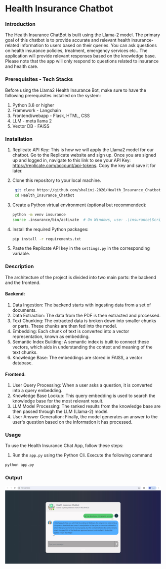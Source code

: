 # Health Insurance Chatbot

### Introduction

The Health Insurance ChatBot is built using the Llama-2 model. The primary goal of this chatbot is to provide accurate and relevant health insurance-related information to users based on their queries. You can ask questions on health insurance policies, treatment, emergency services etc.. The application will provide relevant responses based on the knowledge base. Please note that the app will only respond to questions related to insurance and health care.

### Prerequisites - Tech Stacks

Before using the Llama2 Health Insurance Bot, make sure to have the following prerequisites installed on the system:

1. Python 3.8 or higher
2. Framework - Langchain
3. Frontend/webapp - Flask, HTML, CSS
4. LLM - meta llama 2
5. Vector DB - FAISS

### Installation

1. Replicate API Key: This is how we will apply the Llama2 model for our chatbot. Go to the Replicate website and sign up. Once you are signed up and logged in, navigate to this link to see your API Key:    https://replicate.com/account/api-tokens. Copy the key and save it for later.
   
2. Clone this repository to your local machine.

   ```bash
    git clone https://github.com/shalini-2020/Health_Insurance_Chatbot.git
    cd Health_Insurance_Chatbot
    ```
3. Create a Python virtual environment (optional but recommended):
    ```bash
    python -m venv insurance
    source .insurance/bin/activate  # On Windows, use: .\insurance\Scripts\activate
    ```
4. Install the required Python packages:
    ```bash
    pip install -r requirements.txt
    ```
5. Paste the Replicate API key in the ```settings.py``` in the corresponding variable.
   
### Description

The architecture of the project is divided into two main parts: the backend and the frontend.

#### Backend:

1. Data Ingestion: The backend starts with ingesting data from a set of documents.
2. Data Extraction: The data from the PDF is then extracted and processed.
3. Text Chunking: The extracted data is broken down into smaller chunks or parts. These chunks are then fed into the model.
4. Embedding: Each chunk of text is converted into a vector representation, known as embedding.
5. Semantic Index Building: A semantic index is built to connect these vectors, which aids in understanding the context and meaning of the text chunks.
6. Knowledge Base: The embeddings are stored in FAISS, a vector database.
   
#### Frontend:

1. User Query Processing: When a user asks a question, it is converted into a query embedding.
2. Knowledge Base Lookup: This query embedding is used to search the knowledge base for the most relevant result.
3. LLM Model Processing: The ranked results from the knowledge base are then passed through the LLM (Llama-2) model.
4. User Answer Generation: Finally, the model generates an answer to the user's question based on the information it has processed.

### Usage

To use the Health Insurance Chat App, follow these steps:

1. Run the ```app.py``` using the Python Cli. Execute the following command
```bash
python app.py
```

### Output

![Health Insurance output](./sample/sample.jpg)


